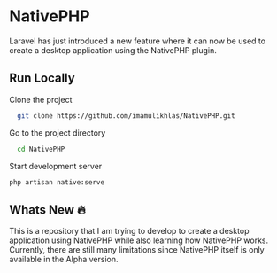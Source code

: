 
  # NativePHP  
  Laravel has just introduced a new feature where it can now be used to create a desktop application using the NativePHP plugin.


  ## Run Locally  
  Clone the project  

  ~~~bash  
    git clone https://github.com/imamulikhlas/NativePHP.git
  ~~~

  Go to the project directory  

  ~~~bash  
    cd NativePHP
  ~~~

  Start development server  

  ~~~bash  
  php artisan native:serve
  ~~~

  ## Whats New 🔥  
  This is a repository that I am trying to develop to create a desktop application using NativePHP while also learning how NativePHP works. Currently, there are still many limitations since NativePHP itself is only available in the Alpha version.
